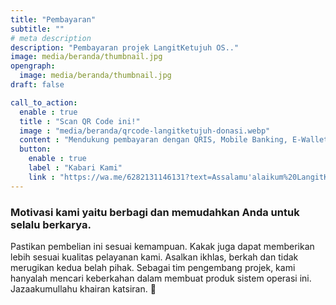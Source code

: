 ```yaml
---
title: "Pembayaran"
subtitle: ""
# meta description
description: "Pembayaran projek LangitKetujuh OS.."
image: media/beranda/thumbnail.jpg
opengraph:
  image: media/beranda/thumbnail.jpg
draft: false

call_to_action:
  enable : true
  title : "Scan QR Code ini!"
  image : "media/beranda/qrcode-langitketujuh-donasi.webp"
  content : "Mendukung pembayaran dengan QRIS, Mobile Banking, E-Wallet seperti OVO, GoPay, LinkAja, DANA, Shopee Pay, WeChat Pay, Jenius dan E-wallet lainnya. (NMID: ID1021067117882)"
  button:
    enable : true
    label : "Kabari Kami"
    link : "https://wa.me/6282131146131?text=Assalamu'alaikum%20LangitKetujuh.%0ASaya%20mau%20konfirmasi%20pembayaran%20atas%20nama:%20"
---
```


### Motivasi kami yaitu berbagi dan memudahkan Anda untuk selalu berkarya.

Pastikan pembelian ini sesuai kemampuan. Kakak juga dapat memberikan lebih sesuai kualitas pelayanan kami. Asalkan ikhlas, berkah dan tidak merugikan kedua belah pihak. Sebagai tim pengembang projek, kami hanyalah mencari keberkahan dalam membuat produk sistem operasi ini.
Jazaakumullahu khairan katsiran. 🙏
